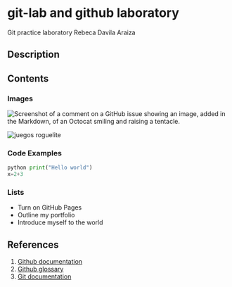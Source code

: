 # git-lab and github laboratory

Git practice laboratory
Rebeca Davila Araiza
## Description
## Contents
### Images
![Screenshot of a comment on a GitHub issue showing an image, added in the Markdown, 
of an Octocat smiling and raising a tentacle.](https://myoctocat.com/assets/images/base-octocat.svg)

![juegos roguelite](https://static1.thegamerimages.com/wordpress/wp-content/uploads/2021/04/roguelike-vs-roguelite.jpeg)

### Code Examples
```python
python print("Hello world")
x=2+3
```

### Lists
- Turn on GitHub Pages
- Outline my portfolio
- Introduce myself to the world

## References
1. [Github documentation](https://docs.github.com/en)
2. [Github glossary](https://docs.github.com/en/get-started/learning-about-github/github-glossary)
3. [Git documentation](https://git-scm.com/doc)
